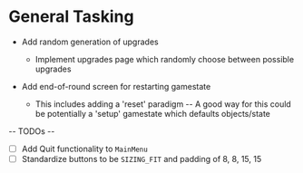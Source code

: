 # General Tasking

* Add random generation of upgrades
    * Implement upgrades page which randomly choose between possible upgrades


* Add end-of-round screen for restarting gamestate
    * This includes adding a 'reset' paradigm -- A good way for this could be potentially a 'setup' gamestate which defaults objects/state

-- TODOs --
* [ ] Add Quit functionality to `MainMenu`
* [ ] Standardize buttons to be `SIZING_FIT` and padding of 8, 8, 15, 15

